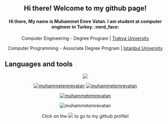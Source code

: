<h2 align="center"> Hi there! Welcome to my github page! </h2>
<h4 align="center"> Hi there, My name is Muhammet Emre Vatan. I am student at computer engineer in Turkey. :nerd_face: </h4>
<p align="center">
  Computer Engineering - Degree Program | 
  <a href="https://bilmuh-en.trakya.edu.tr" target="blank"> Trakya University </a>
</p>
<p align="center">
  Computer Programming - Associate Degree Program | 
  <a href="https://www.istanbul.edu.tr/en/_" target="blank"> Istanbul University </a>
</p>

## Languages and tools
<p align="center">
  <a href="https://skillicons.dev">
    <img src="https://skillicons.dev/icons? i=git,bootstrap,html,css,c,dotnet,eclipse,java,js,mongodb,nodejs,postgres,py,spring,visualstudio,vscode" />
  </a>
</p>

<p align="center">
  <a href="https://www.linkedin.com/in/muhammetemrevatan/" target="blank"><img src="https://img.shields.io/badge/LinkedIn-0077B5?style=for-the-badge&logo=linkedin&logoColor=white"   alt="muhammetemrevatan"></a>
  <a href="https://www.instagram.com/memrevatan/" target="blank"><img src="https://img.shields.io/badge/Instagram-E4405F?style=for-the-badge&logo=instagram&logoColor=white"   alt="muhammetemrevatan"></a>
</p>

<p align="center"> 
  <a href="https://github-readme-stats.vercel.app/api?username=muhammetemrevatan&show_icons=true&theme=radical" alt="muhammetemrevatan"><img src="https://github-readme-stats.vercel.app/api?username=muhammetemrevatan&show_icons=true&theme=radical" alt="muhammetemrevatan" /></a> 
</p> 

<p align="center"> 
  <img src="https://komarev.com/ghpvc/?username=muhammetemrevatan&label=Profile%20views&color=0e75b6&style=flat" alt="muhammetemrevatan" /> 
</p>

<p align="center">
   Click on the <a href="https://github.com/muhammetemrevatan/"> <img src="https://img.shields.io/badge/GitHub-100000?style=for-the-badge&logo=github&logoColor=white"></a> to go to my github profile!
</p>
